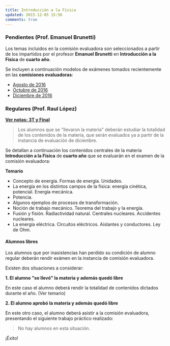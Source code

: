 ```yaml
---
title: Introducción a la Física
updated: 2015-12-05 15:56
comments: true
---
```


### Pendientes (Prof. Emanuel Brunetti) 

Los temas incluidos en la comisión evaluadora son seleccionados a partir de los impartidos por el profesor **Emanuel Brunetti** en **Introducción a la Física** de **cuarto año**. 

Se incluyen a continuación modelos de exámenes tomados recientemente en las **comisiones evaluadoras**: 

* [Agosto de 2016](../medocs/4ifis/brunetti/2016_08_01_com_eval_int_fisica_brunetti.pdf)
* [Octubre de 2016](../medocs/4ifis/brunetti/2016_10_com_eval_int_fisica_brunetti.pdf)
* [Diciembre de 2016](../medocs/4ifis/brunetti/2016_12_06_com_eval_int_fisica_brunetti.pdf)


### Regulares (Prof. Raul López)

[**Ver notas: 3T y Final**](../meimg/notas3TFinal/4A_IFIS.png)

> Los alumnos que se "llevaron la materia" deberán estudiar la totalidad de los contenidos de la materia, que serán evaluados ya a partir de la instancia de evaluación de diciembre. 

Se detallan a continuación los contenidos centrales de la materia **Introducción a la Física** de **cuarto año** que se evaluarán en el examen de la comisión evaluadora: 

**Temario**

* Concepto de energía. Formas de energía. Unidades.
* La energía en los distintos campos de la física: energía cinética, potencial. Energía mecánica.
* Potencia.
* Algunos ejemplos de procesos de transformación. 
* Noción de trabajo mecánico. Teorema del trabajo y la energía. 
* Fusión y fisión. Radiactividad natural. Centrales nucleares. Accidentes nucleares.
* La energía eléctrica. Circuitos eléctricos. Aislantes y conductores. Ley de Ohm.



#### Alumnos libres

Los alumnos que por inasistencias han perdido su condición de alumno regular deberán rendir exámen en la instancia de comisión evaluadora. 

Existen dos situaciones a considerar: 

**1. El alumno "se llevó" la materia y además quedó libre**

En este caso el alumno deberá rendir la totalidad de contenidos dictados durante el año. (Ver temario)

**2. El alumno aprobó la materia y además quedó libre**

En este otro caso, el alumno deberá asistir a la comisión evaluadora, presentando el siguiente trabajo práctico realizado: 

> No hay alumnos en esta situación. 

¡Éxito!
